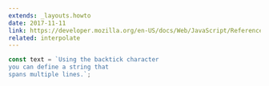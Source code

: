 ```yaml
---
extends: _layouts.howto
date: 2017-11-11
link: https://developer.mozilla.org/en-US/docs/Web/JavaScript/Reference/Template_literals
related: interpolate
---
```



```javascript
const text = `Using the backtick character
you can define a string that
spans multiple lines.`;
```
